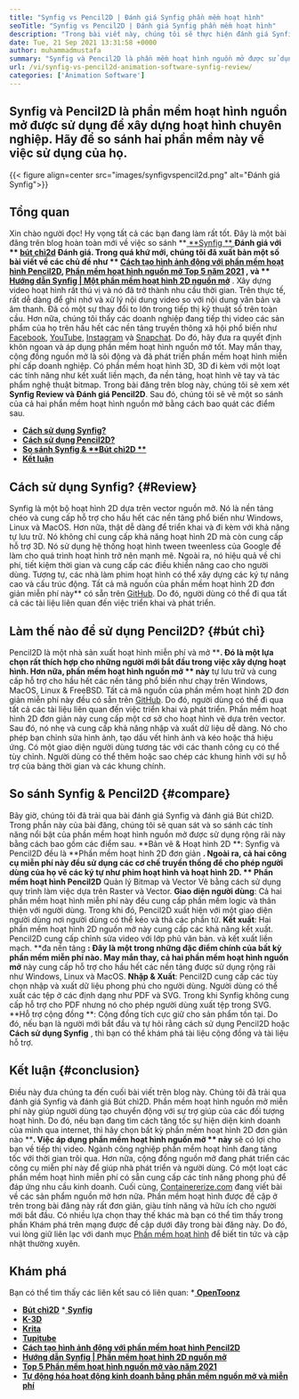 ```yaml
---
title: "Synfig vs Pencil2D | Đánh giá Synfig phần mềm hoạt hình" 
seoTitle: "Synfig vs Pencil2D | Đánh giá Synfig phần mềm hoạt hình" 
description: "Trong bài viết này, chúng tôi sẽ thực hiện đánh giá Synfig so với đánh giá Pencil2D. Cả hai đều là phần mềm hoạt hình nguồn mở hàng đầu đều tự lưu trữ và làm giàu." 
date: Tue, 21 Sep 2021 13:31:58 +0000
author: muhammadmustafa
summary: "Synfig và Pencil2D là phần mềm hoạt hình nguồn mở được sử dụng để xây dựng hoạt hình chuyên nghiệp. Hãy so sánh hai phần mềm này về việc sử dụng của họ." 
url: /vi/synfig-vs-pencil2d-animation-software-synfig-review/
categories: ['Animation Software']
---
```


## Synfig và Pencil2D là phần mềm hoạt hình nguồn mở được sử dụng để xây dựng hoạt hình chuyên nghiệp. Hãy để so sánh hai phần mềm này về việc sử dụng của họ.

{{< figure align=center src="images/synfigvspencil2d.png" alt="Đánh giá Synfig">}}


## Tổng quan
Xin chào người đọc! Hy vọng tất cả các bạn đang làm rất tốt. Đây là một bài đăng trên blog hoàn toàn mới về việc so sánh **[ **Synfig ** ][1] **Đánh giá với **  [bút chì2d][2] **Đánh giá. Trong quá khứ mới, chúng tôi đã xuất bản một số bài viết về các chủ đề như **  [Cách tạo hình ảnh động với phần mềm hoạt hình Pencil2D][3]**,  **[Phần mềm hoạt hình nguồn mở Top 5 năm 2021][4]** , và ** [Hướng dẫn Synfig | Một phần mềm hoạt hình 2D nguồn mở][5]** . Xây dựng video hoạt hình rất thú vị và nó đã trở thành nhu cầu thời gian. Trên thực tế, rất dễ dàng để ghi nhớ và xử lý nội dung video so với nội dung văn bản và âm thanh. Đã có một sự thay đổi to lớn trong tiếp thị kỹ thuật số trên toàn cầu. Hơn nữa, chúng tôi thấy các doanh nghiệp đang tiếp thị video các sản phẩm của họ trên hầu hết các nền tảng truyền thông xã hội phổ biến như [Facebook][6], [YouTube][7], [Instagram][8] và [Snapchat][9].
Do đó, hãy đưa ra quyết định khôn ngoan và áp dụng phần mềm hoạt hình nguồn mở tốt. May mắn thay, cộng đồng nguồn mở là sôi động và đã phát triển phần mềm hoạt hình miễn phí cấp doanh nghiệp. Có phần mềm hoạt hình 3D, 3D đi kèm với một loạt các tính năng như kết xuất liền mạch, đa nền tảng, hoạt hình vẽ tay và tác phẩm nghệ thuật bitmap. Trong bài đăng trên blog này, chúng tôi sẽ xem xét **Synfig Review  **và**   Đánh giá Pencil2D**. Sau đó, chúng tôi sẽ vẽ một so sánh của cả hai phần mềm hoạt hình nguồn mở bằng cách bao quát các điểm sau.
  * **[Cách sử dụng Synfig?][10]**
  * **[Cách sử dụng Pencil2D?][11]**
  * **[So sánh Synfig & **Bút chì2D **][12]** 
  * **[Kết luận][13]**

##  **Cách sử dụng Synfig?**    {#Review}
Synfig là một bộ hoạt hình 2D dựa trên vector nguồn mở. Nó là nền tảng chéo và cung cấp hỗ trợ cho hầu hết các nền tảng phổ biến như Windows, Linux và MacOS. Hơn nữa, thật dễ dàng để triển khai và đi kèm với khả năng tự lưu trữ. Nó không chỉ cung cấp khả năng hoạt hình 2D mà còn cung cấp hỗ trợ 3D. Nó sử dụng hệ thống hoạt hình tween tweenless của Google để làm cho quá trình hoạt hình trở nên mạnh mẽ. Ngoài ra, nó hiệu quả về chi phí, tiết kiệm thời gian và cung cấp các điều khiển nâng cao cho người dùng. Tương tự, các nhà làm phim hoạt hình có thể xây dựng các ký tự nâng cao và cấu trúc động. Tất cả mã nguồn của phần mềm hoạt hình 2D đơn giản miễn phí này** có sẵn trên [GitHub][14]. Do đó, người dùng có thể đi qua tất cả các tài liệu liên quan đến việc triển khai và phát triển.

## Làm thế nào để sử dụng Pencil2D?   {#bút chì}
Pencil2D là một nhà sản xuất hoạt hình miễn phí và mở ****. Đó là một lựa chọn rất thích hợp cho những người mới bắt đầu trong việc xây dựng hoạt hình. Hơn nữa, phần mềm hoạt hình nguồn mở ** này**  tự lưu trữ và cung cấp hỗ trợ cho hầu hết các nền tảng phổ biến như chạy trên Windows, MacOS, Linux & FreeBSD. Tất cả mã nguồn của phần mềm hoạt hình 2D đơn giản miễn phí này đều có sẵn trên [GitHub][15]. Do đó, người dùng có thể đi qua tất cả các tài liệu liên quan đến việc triển khai và phát triển. Phần mềm hoạt hình 2D đơn giản này cung cấp một cơ sở cho hoạt hình vẽ dựa trên vector. Sau đó, nó nhẹ và cung cấp khả năng nhập và xuất dữ liệu dễ dàng. Nó cho phép bạn chỉnh sửa hình ảnh, tạo dấu vết hình ảnh và kéo hoặc thả hiệu ứng. Có một giao diện người dùng tương tác với các thanh công cụ có thể tùy chỉnh. Người dùng có thể thêm hoặc sao chép các khung hình với sự hỗ trợ của bảng thời gian và các khung chính.

## So sánh Synfig & Pencil2D   {#compare}
Bây giờ, chúng tôi đã trải qua bài đánh giá Synfig và đánh giá Bút chì2D. Trong phần này của bài đăng, chúng tôi sẽ quan sát và so sánh các tính năng nổi bật của phần mềm hoạt hình nguồn mở được sử dụng rộng rãi này bằng cách bao gồm các điểm sau.
**Bản vẽ & Hoạt hình 2D **: Synfig và Pencil2D đều là **Phần mềm hoạt hình 2D đơn giản **. Ngoài ra, cả hai công cụ miễn phí này đều sử dụng các cơ chế truyền thống để cho phép người dùng của họ vẽ các ký tự như phim hoạt hình và hoạt hình 2D. ** Phần mềm hoạt hình Pencil2D**  Quản lý Bitmap và Vector Vẽ bằng cách sử dụng quy trình làm việc dựa trên Raster và Vector.
**Giao diện người dùng**: Cả hai phần mềm hoạt hình miễn phí này đều cung cấp phần mềm logic và thân thiện với người dùng. Trong khi đó, Pencil2D xuất hiện với một giao diện người dùng nơi người dùng có thể kéo và thả các phần tử.
**Kết xuất**: Hai phần mềm hoạt hình 2D nguồn mở này cung cấp các khả năng kết xuất. Pencil2D cung cấp chỉnh sửa video với lớp phủ văn bản. và kết xuất liền mạch.
**đa nền tảng **: Đây là một trong những đặc điểm chính của bất kỳ phần mềm miễn phí nào. May mắn thay, cả hai phần mềm hoạt hình nguồn mở** này cung cấp hỗ trợ cho hầu hết các nền tảng được sử dụng rộng rãi như Windows, Linux và MacOS.
**Nhập & Xuất**: Pencil2D cung cấp các tùy chọn nhập và xuất dữ liệu phong phú cho người dùng. Người dùng có thể xuất các tệp ở các định dạng như PDF và SVG. Trong khi Synfig không cung cấp hỗ trợ cho PDF nhưng nó cho phép người dùng xuất tệp trong SVG.
**Hỗ trợ cộng đồng **: Cộng đồng tích cực giữ cho sản phẩm tồn tại. Do đó, nếu bạn là người mới bắt đầu và tự hỏi rằng cách sử dụng Pencil2D hoặc  **Cách sử dụng Synfig** , thì bạn có thể khám phá tài liệu cộng đồng và tài liệu hỗ trợ.

## Kết luận   {#conclusion}
Điều này đưa chúng ta đến cuối bài viết trên blog này. Chúng tôi đã trải qua đánh giá Synfig và đánh giá Bút chì2D. Phần mềm hoạt hình nguồn mở miễn phí này giúp người dùng tạo chuyển động với sự trợ giúp của các đối tượng hoạt hình. Do đó, nếu bạn đang tìm cách tăng tốc sự hiện diện kinh doanh của mình qua internet, thì hãy chọn bất kỳ phần mềm hoạt hình 2D đơn giản nào ****. Việc áp dụng phần mềm hoạt hình nguồn mở ** này**  sẽ có lợi cho bạn về tiếp thị video. Ngành công nghiệp phần mềm hoạt hình đang tăng tốc với thời gian trôi qua. Hơn nữa, cộng đồng nguồn mở đang phát triển các công cụ miễn phí này để giúp nhà phát triển và người dùng. Có một loạt các phần mềm hoạt hình miễn phí có sẵn cung cấp các tính năng phong phú để đáp ứng nhu cầu kinh doanh.
Cuối cùng, [Containererize.com][16] đang viết bài về các sản phẩm nguồn mở hơn nữa. Phần mềm hoạt hình được đề cập ở trên trong bài đăng này rất đơn giản, giàu tính năng và hữu ích cho người mới bắt đầu. Có nhiều lựa chọn thay thế khác mà bạn có thể tìm thấy trong phần Khám phá trên mạng được đề cập dưới đây trong bài đăng này. Do đó, vui lòng giữ liên lạc với danh mục [Phần mềm hoạt hình][17] để biết tin tức và cập nhật thường xuyên.

## Khám phá
Bạn có thể tìm thấy các liên kết sau có liên quan:
  *[ **OpenToonz** ][18]
  * **[Bút chì2D][2]**
  *[ **Synfig** ][1]
  * **[K-3D][19]**
  * **[Krita][20]**
  * **[Tupitube][21]**
  * **[Cách tạo hình ảnh động với phần mềm hoạt hình Pencil2D][3]**
  * **[Hướng dẫn Synfig | Phần mềm hoạt hình 2D nguồn mở][5]**
  * **[Top 5 Phần mềm hoạt hình nguồn mở vào năm 2021][4]**
  * **[Tự động hóa hoạt động kinh doanh bằng phần mềm nguồn mở và miễn phí][22]**

  
[1]: https://products.containerize.com/animation-software/synfig/
[2]: https://products.containerize.com/animation-software/pencil2d/
[3]: https://blog.containerize.com/animation-software/how-to-create-animations-with-pencil2d-animation-software/
[4]: https://blog.containerize.com/animation-software/top-5-open-source-animation-software-in-2021/
[5]: https://blog.containerize.com/animation-software/synfig-tutorial-an-open-source-2d-animation-software/
[6]: https://www.facebook.com/
[7]: https://www.youtube.com/
[8]: http://instagram.com/
[9]: https://www.snapchat.com/
[10]: #review
[11]: #pencil
[12]: #compare
[13]: #Conclusion
[14]: https://github.com/synfig/synfig
[15]: https://github.com/pencil2d/pencil
[16]: https://www.containerize.com/
[17]: https://products.containerize.com/animation-software/
[18]: https://products.containerize.com/animation-software/opentoonz/
[19]: https://products.containerize.com/animation-software/k3d/
[20]: https://products.containerize.com/animation-software/krita/
[21]: https://products.containerize.com/animation-software/tupitube/
[22]: https://blog.containerize.com/blogging/automate-business-operations-using-open-source-software/
